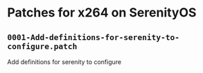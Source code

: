 # Patches for x264 on SerenityOS

## `0001-Add-definitions-for-serenity-to-configure.patch`

Add definitions for serenity to configure


